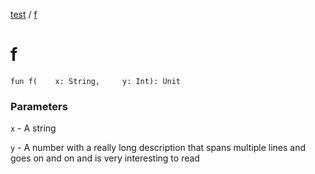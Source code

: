 [test](index.md) / [f](./f.md)

# f

`fun f(    x: String,     y: Int): Unit`

### Parameters

`x` - A string

`y` - A number with a really long description that spans multiple lines and goes
    on and on and is very interesting to read